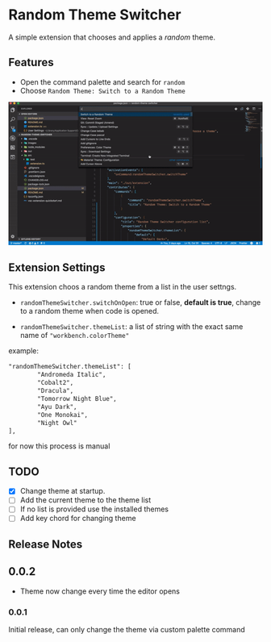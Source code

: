 # Random Theme Switcher

A simple extension that chooses and applies a *random* theme.

## Features

- Open the command palette and search for `random`
- Choose `Random Theme: Switch to a Random Theme`

![Change the current Theme](media/rtm.gif)

## Extension Settings

This extension choos a random theme from a list in the user settngs.

* `randomThemeSwitcher.switchOnOpen`: true or false, __default is true__, change to a random theme when code is opened.

* `randomThemeSwitcher.themeList`: a list of string with the exact same name of `"workbench.colorTheme"`

example:

```
"randomThemeSwitcher.themeList": [
        "Andromeda Italic",
        "Cobalt2",
        "Dracula",
        "Tomorrow Night Blue",
        "Ayu Dark",
        "One Monokai",
        "Night Owl"
],
```

for now this process is manual

## TODO

- [x] Change theme at startup.
- [ ] Add the current theme to the theme list
- [ ] If no list is provided use the installed themes
- [ ] Add key chord for changing theme

## Release Notes

## 0.0.2

- Theme now change every time the editor opens

### 0.0.1

Initial release, can only change the theme via custom palette command
